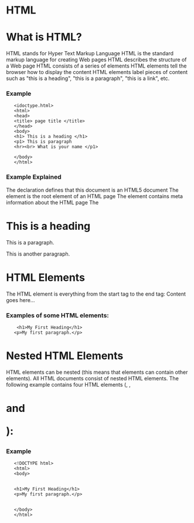 # HTML
# What is HTML?
HTML stands for Hyper Text Markup Language
HTML is the standard markup language for creating Web pages
HTML describes the structure of a Web page
HTML consists of a series of elements
HTML elements tell the browser how to display the content
HTML elements label pieces of content such as "this is a heading", "this is a paragraph", "this is a link", etc.
### Example
       <idoctype.html>
       <html>
       <head>
       <title> page title </title>
       </head>  
       <body>
       <h1> This is a heading </h1>
       <p1> This is paragraph
       <hr><br> What is your name </p1>

       </body>
       </html>
### Example Explained
The <!DOCTYPE html> declaration defines that this document is an HTML5 document
The <html> element is the root element of an HTML page
The <head> element contains meta information about the HTML page
The <title> element specifies a title for the HTML page (which is shown in the browser's title bar or in the page's tab)
The <body> element defines the document's body, and is a container for all the visible contents, such as headings, paragraphs, images, hyperlinks, tables, lists, etc.
The <h1> element defines a large heading
The <p> element defines a paragraph

# What is an HTML Element?
An HTML element is defined by a start tag, some content, and an end tag:
<tagname> Content goes here... </tagname>
The HTML element is everything from the start tag to the end tag:
<h1>My First Heading</h1>
<p>My first paragraph.</p>


# Web Browsers
The purpose of a web browser (Chrome, Edge, Firefox, Safari) is to read HTML documents and display them correctly.
A browser does not display the HTML tags, but uses them to determine how to display the document:
![Alt Text](https://www.w3schools.com/html/img_chrome.png)
# HTML Page Structure
Below is a visualisation of an HTML page structure:
        <html>
        <head>
        <title>Page title</title>
        </head>
        <body>
        <h1>This is a heading</h1>
        <p>This is a paragraph.</p>
        <p>This is another paragraph.</p>
        </body>
       </html>

# HTML Elements
The HTML element is everything from the start tag to the end tag:
<tagname>Content goes here...</tagname>
### Examples of some HTML elements:
        <h1>My First Heading</h1>
       <p>My first paragraph.</p>

# Nested HTML Elements
HTML elements can be nested (this means that elements can contain other elements).
All HTML documents consist of nested HTML elements.
The following example contains four HTML elements
 (<html>, <body>, <h1> and <p>):
### Example
       <!DOCTYPE html>
       <html>
       <body>


       <h1>My First Heading</h1>
       <p>My first paragraph.</p>


       </body>
       </html>
